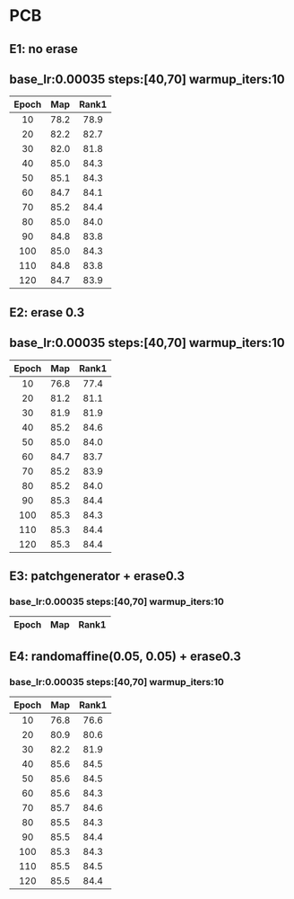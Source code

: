 # PCB
## E1: no erase
## base_lr:0.00035 steps:[40,70] warmup_iters:10
|Epoch|Map|Rank1|
 |:------:|:------:|:------:|
 |10|78.2|78.9|
 |20|82.2|82.7|
 |30|82.0|81.8|
 |40|85.0|84.3|
 |50|85.1|84.3|
 |60|84.7|84.1|
 |70|85.2|84.4|
 |80|85.0|84.0|
 |90|84.8|83.8|
 |100|85.0|84.3|
 |110|84.8|83.8|
 |120|84.7|83.9|
 
## E2: erase 0.3
## base_lr:0.00035 steps:[40,70] warmup_iters:10
|Epoch|Map|Rank1|
 |:------:|:------:|:------:|
 |10|76.8|77.4|
 |20|81.2|81.1|
 |30|81.9|81.9|
 |40|85.2|84.6|
 |50|85.0|84.0|
 |60|84.7|83.7|
 |70|85.2|83.9|
 |80|85.2|84.0|
 |90|85.3|84.4|
 |100|85.3|84.3|
 |110|85.3|84.4|
 |120|85.3|84.4|

## E3: patchgenerator + erase0.3
### base_lr:0.00035 steps:[40,70] warmup_iters:10
|Epoch|Map|Rank1|
 |:------:|:------:|:------:|
 
 ## E4: randomaffine(0.05, 0.05) + erase0.3
### base_lr:0.00035 steps:[40,70] warmup_iters:10
|Epoch|Map|Rank1|
 |:------:|:------:|:------:|
 |10|76.8|76.6|
 |20|80.9|80.6|
 |30|82.2|81.9|
 |40|85.6|84.5|
 |50|85.6|84.5|
 |60|85.6|84.3|
 |70|85.7|84.6|
 |80|85.5|84.3|
 |90|85.5|84.4|
 |100|85.3|84.3|
 |110|85.5|84.5|
 |120|85.5|84.4|
